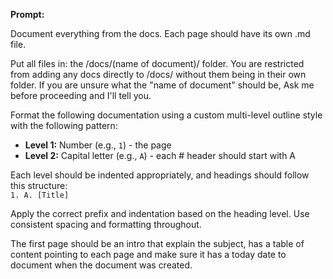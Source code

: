 **Prompt:**

Document everything from the docs. Each page should have its own .md file.

Put all files in: the /docs/(name of document)/ folder. You are restricted from adding any docs directly to /docs/ without them being in their own folder. If you are unsure what the "name of document" should be, Ask me before proceeding and I'll tell you.

Format the following documentation using a custom multi-level outline style with the following pattern:

- **Level 1:** Number (e.g., `1`) - the page
- **Level 2:** Capital letter (e.g., `A`) - each # header should start with A

Each level should be indented appropriately, and headings should follow this structure:  
`1. A. [Title]`

Apply the correct prefix and indentation based on the heading level. Use consistent spacing and formatting throughout.

The first page should be an intro that explain the subject, has a table of content pointing to each page and
make sure it has a today date to document when the document was created.
